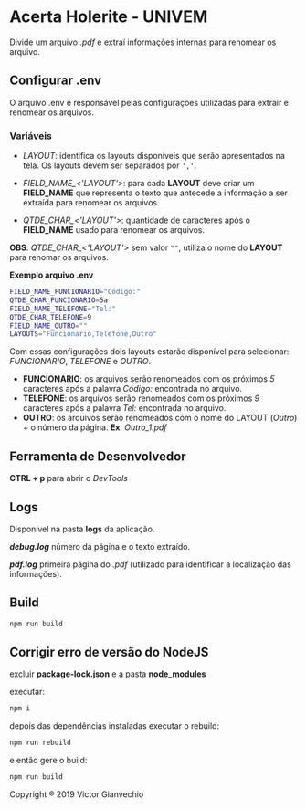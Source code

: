 # Acerta Holerite - UNIVEM

Divide um arquivo _.pdf_ e extraí informações internas para renomear os arquivo.

## Configurar .env

O arquivo .env é responsável pelas configurações utilizadas para extrair e renomear os arquivos.

### Variáveis

-   _LAYOUT_: identifica os layouts disponíveis que serão apresentados na tela. Os layouts devem ser separados por `','`.

-   *FIELD_NAME_<'LAYOUT'>*: para cada **LAYOUT** deve criar um **FIELD_NAME** que representa o texto que antecede a informação a ser extraída para renomear os arquivos.

-   *QTDE_CHAR_<'LAYOUT'>*: quantidade de caracteres após o **FIELD_NAME** usado para renomear os arquivos.

**OBS**: *QTDE_CHAR_<'LAYOUT'>* sem valor `""`, utiliza o nome do **LAYOUT** para renomar os arquivos.

**Exemplo arquivo .env**

```sh
FIELD_NAME_FUNCIONARIO="Código:"
QTDE_CHAR_FUNCIONARIO=5a
FIELD_NAME_TELEFONE="Tel:"
QTDE_CHAR_TELEFONE=9
FIELD_NAME_OUTRO=""
LAYOUTS="Funcionario,Telefone,Outro"
```

Com essas configurações dois layouts estarão disponível para selecionar: _FUNCIONARIO_, _TELEFONE_ e _OUTRO_.

-   **FUNCIONARIO**: os arquivos serão renomeados com os próximos _5_ caracteres após a palavra _Código:_ encontrada no arquivo.
-   **TELEFONE**: os arquivos serão renomeados com os próximos _9_ caracteres após a palavra _Tel:_ encontrada no arquivo.
-   **OUTRO**: os arquivos serão renomeados com o nome do LAYOUT (_Outro_) + o número da página. **Ex**: _Outro_1.pdf_

## Ferramenta de Desenvolvedor

**CTRL + p** para abrir o _DevTools_

## Logs

Disponível na pasta **logs** da aplicação.

**_debug.log_** número da página e o texto extraído.

**_pdf.log_** primeira página do _.pdf_ (utilizado para identificar a localização das informações).

## Build

```sh
npm run build
```

## Corrigir erro de versão do NodeJS

excluir **package-lock.json** e a pasta **node_modules**

executar:

```sh
npm i
```

depois das dependências instaladas executar o rebuild:

```sh
npm run rebuild
```

e então gere o build:

```sh
npm run build
```

Copyright ® 2019 Victor Gianvechio

